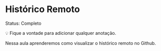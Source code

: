 # Histórico Remoto

Status: Completo

<aside>
💡 Fique a vontade para adicionar qualquer anotação.

</aside>

Nessa aula aprenderemos como visualizar o histórico remoto no Github.